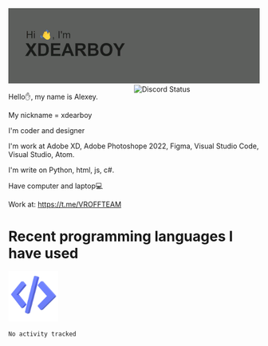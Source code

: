 <img src="header.png" alt="я арсдев">

<a href="https://discord.com/users/942853223469973504" target="_blank">
        <img width="50%" align="right" alt="Discord Status" src="https://lanyard.cnrad.dev/api/900028801793273987?bg=1f1f1f&borderRadius=5px">
  </a>
  
Hello✋, my name is Alexey.

My nickname = xdearboy

I'm coder and designer

I'm work at Adobe XD, Adobe Photoshope 2022, Figma, Visual Studio Code, Visual Studio, Atom.

I'm write on Python, html, js, c#.

Have computer and laptop💻

Work at: https://t.me/VROFFTEAM


# Recent programming languages I have used

<img src="code.png" alt="drawing" width="100"/>

<!--START_SECTION:waka-->

```text
No activity tracked
```

<!--END_SECTION:waka-->
